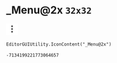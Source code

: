 # _Menu@2x `32x32`
<img src="/img/_Menu@2x.png" width=32 height=32>

``` CSharp
EditorGUIUtility.IconContent("_Menu@2x")
```
```
-7134199221773064657
```
